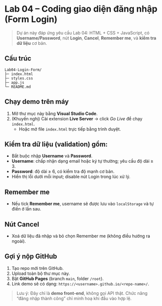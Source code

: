 # Lab 04 – Coding giao diện đăng nhập (Form Login)

> Dự án này đáp ứng yêu cầu Lab 04: HTML + CSS + JavaScript, có **Username/Password**, nút **Login**, **Cancel**, **Remember me**, và **kiểm tra dữ liệu** cơ bản.

## Cấu trúc
```
Lab04-Login-Form/
├─ index.html
├─ styles.css
├─ app.js
└─ README.md
```

## Chạy demo trên máy
1. Mở thư mục này bằng **Visual Studio Code**.
2. (Khuyến nghị) Cài extension **Live Server** → click _Go Live_ để chạy `index.html`.
   - Hoặc mở file `index.html` trực tiếp bằng trình duyệt.

## Kiểm tra dữ liệu (validation) gồm:
- Bắt buộc nhập **Username** và **Password**.
- **Username**: chấp nhận dạng email hoặc ký tự thường; yêu cầu độ dài ≥ 3.
- **Password**: độ dài ≥ 6, có kiểm tra độ mạnh cơ bản.
- Hiển thị lỗi dưới mỗi input; disable nút Login trong lúc xử lý.

## Remember me
- Nếu tick **Remember me**, username sẽ được lưu vào `localStorage` và tự điền ở lần sau.

## Nút Cancel
- Xoá dữ liệu đã nhập và bỏ chọn Remember me (không điều hướng ra ngoài).

## Gợi ý nộp GitHub
1. Tạo repo mới trên GitHub.
2. Upload toàn bộ thư mục này.
3. Bật **GitHub Pages** (branch `main`, folder `/root`).
4. Link demo sẽ có dạng: `https://<username>.github.io/<repo-name>/`.

> Lưu ý: Đây chỉ là **demo front-end**, không gọi API thật. Chức năng “đăng nhập thành công” chỉ minh hoạ khi đầu vào hợp lệ.

